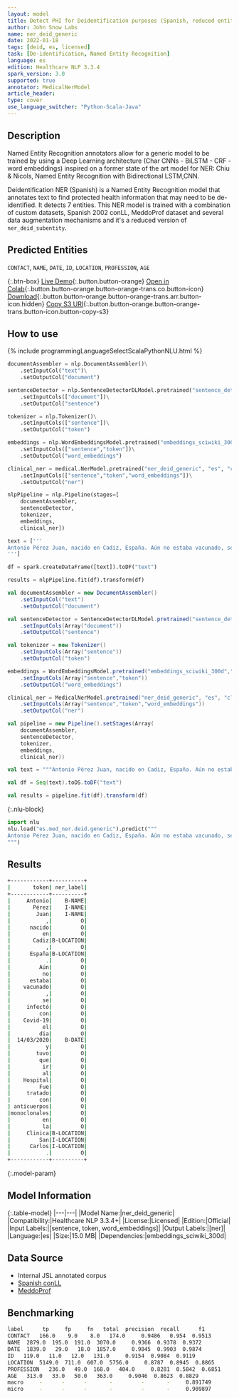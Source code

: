 ```yaml
---
layout: model
title: Detect PHI for Deidentification purposes (Spanish, reduced entities)
author: John Snow Labs
name: ner_deid_generic
date: 2022-01-18
tags: [deid, es, licensed]
task: [De-identification, Named Entity Recognition]
language: es
edition: Healthcare NLP 3.3.4
spark_version: 3.0
supported: true
annotator: MedicalNerModel
article_header:
type: cover
use_language_switcher: "Python-Scala-Java"
---
```



## Description


Named Entity Recognition annotators allow for a generic model to be trained by using a Deep Learning architecture (Char CNNs - BiLSTM - CRF - word embeddings) inspired on a former state of the art model for NER: Chiu & Nicols, Named Entity Recognition with Bidirectional LSTM,CNN. 


Deidentification NER (Spanish) is a Named Entity Recognition model that annotates text to find protected health information that may need to be de-identified. It detects 7 entities. This NER model is trained with a combination of custom datasets, Spanish 2002 conLL, MeddoProf dataset and several data augmentation mechanisms and it's a reduced version of `ner_deid_subentity`.


## Predicted Entities


`CONTACT`, `NAME`, `DATE`, `ID`, `LOCATION`, `PROFESSION`, `AGE`


{:.btn-box}
[Live Demo](https://demo.johnsnowlabs.com/healthcare/NER_DEID_ES/){:.button.button-orange}
[Open in Colab](https://colab.research.google.com/github/JohnSnowLabs/spark-nlp-workshop/blob/master/healthcare-nlp/04.1.Clinical_Multi_Language_Deidentification.ipynb){:.button.button-orange.button-orange-trans.co.button-icon}
[Download](https://s3.amazonaws.com/auxdata.johnsnowlabs.com/clinical/models/ner_deid_generic_es_3.3.4_3.0_1642528473168.zip){:.button.button-orange.button-orange-trans.arr.button-icon.hidden}
[Copy S3 URI](s3://auxdata.johnsnowlabs.com/clinical/models/ner_deid_generic_es_3.3.4_3.0_1642528473168.zip){:.button.button-orange.button-orange-trans.button-icon.button-copy-s3}


## How to use






<div class="tabs-box" markdown="1">
{% include programmingLanguageSelectScalaPythonNLU.html %}

```python
documentAssembler = nlp.DocumentAssembler()\
	.setInputCol("text")\
	.setOutputCol("document")

sentenceDetector = nlp.SentenceDetectorDLModel.pretrained("sentence_detector_dl","xx")\
	.setInputCols(["document"])\
	.setOutputCol("sentence")

tokenizer = nlp.Tokenizer()\
	.setInputCols(["sentence"])\
	.setOutputCol("token")

embeddings = nlp.WordEmbeddingsModel.pretrained("embeddings_sciwiki_300d","es","clinical/models")\
	.setInputCols(["sentence","token"])\
	.setOutputCol("word_embeddings")

clinical_ner = medical.NerModel.pretrained("ner_deid_generic", "es", "clinical/models")\
	.setInputCols(["sentence","token","word_embeddings"])\
	.setOutputCol("ner")

nlpPipeline = nlp.Pipeline(stages=[
	documentAssembler,
	sentenceDetector,
	tokenizer,
	embeddings,
	clinical_ner])

text = ['''
Antonio Pérez Juan, nacido en Cadiz, España. Aún no estaba vacunado, se infectó con Covid-19 el dia 14/03/2020 y tuvo que ir al Hospital. Fue tratado con anticuerpos monoclonales en la Clinica San Carlos.
''']

df = spark.createDataFrame([text]).toDF("text")

results = nlpPipeline.fit(df).transform(df)
```
```scala
val documentAssembler = new DocumentAssembler()
	.setInputCol("text")
	.setOutputCol("document")

val sentenceDetector = SentenceDetectorDLModel.pretrained("sentence_detector_dl","xx")
	.setInputCols(Array("document"))
	.setOutputCol("sentence")

val tokenizer = new Tokenizer()
	.setInputCols(Array("sentence"))
	.setOutputCol("token")

embeddings = WordEmbeddingsModel.pretrained("embeddings_sciwiki_300d","es","clinical/models")
	.setInputCols(Array("sentence","token"))
	.setOutputCol("word_embeddings")

clinical_ner = MedicalNerModel.pretrained("ner_deid_generic", "es", "clinical/models")
	.setInputCols(Array("sentence","token","word_embeddings"))
	.setOutputCol("ner")

val pipeline = new Pipeline().setStages(Array(
	documentAssembler, 
	sentenceDetector, 
	tokenizer, 
	embeddings, 
	clinical_ner))

val text = """Antonio Pérez Juan, nacido en Cadiz, España. Aún no estaba vacunado, se infectó con Covid-19 el dia 14/03/2020 y tuvo que ir al Hospital. Fue tratado con anticuerpos monoclonales en la Clinica San Carlos."""

val df = Seq(text).toDS.toDF("text")

val results = pipeline.fit(df).transform(df)
```


{:.nlu-block}
```python
import nlu
nlu.load("es.med_ner.deid.generic").predict("""
Antonio Pérez Juan, nacido en Cadiz, España. Aún no estaba vacunado, se infectó con Covid-19 el dia 14/03/2020 y tuvo que ir al Hospital. Fue tratado con anticuerpos monoclonales en la Clinica San Carlos.
""")
```

</div>


## Results


```bash
+------------+----------+
|       token| ner_label|
+------------+----------+
|     Antonio|    B-NAME|
|       Pérez|    I-NAME|
|        Juan|    I-NAME|
|           ,|         O|
|      nacido|         O|
|          en|         O|
|       Cadiz|B-LOCATION|
|           ,|         O|
|      España|B-LOCATION|
|           .|         O|
|         Aún|         O|
|          no|         O|
|      estaba|         O|
|    vacunado|         O|
|           ,|         O|
|          se|         O|
|     infectó|         O|
|         con|         O|
|    Covid-19|         O|
|          el|         O|
|         dia|         O|
|  14/03/2020|    B-DATE|
|           y|         O|
|        tuvo|         O|
|         que|         O|
|          ir|         O|
|          al|         O|
|    Hospital|         O|
|         Fue|         O|
|     tratado|         O|
|         con|         O|
| anticuerpos|         O|
|monoclonales|         O|
|          en|         O|
|          la|         O|
|     Clinica|B-LOCATION|
|         San|I-LOCATION|
|      Carlos|I-LOCATION|
|           .|         O|
+------------+----------+
```


{:.model-param}
## Model Information


{:.table-model}
|---|---|
|Model Name:|ner_deid_generic|
|Compatibility:|Healthcare NLP 3.3.4+|
|License:|Licensed|
|Edition:|Official|
|Input Labels:|[sentence, token, word_embeddings]|
|Output Labels:|[ner]|
|Language:|es|
|Size:|15.0 MB|
|Dependencies:|embeddings_sciwiki_300d|


## Data Source


- Internal JSL annotated corpus
- [Spanish conLL](https://www.clips.uantwerpen.be/conll2002/ner/data/)
- [MeddoProf](https://temu.bsc.es/meddoprof/data/)


## Benchmarking


```bash
label      tp     fp     fn   total  precision  recall      f1
CONTACT   166.0    9.0    8.0   174.0     0.9486   0.954  0.9513
NAME  2879.0  195.0  191.0  3070.0     0.9366  0.9378  0.9372
DATE  1839.0   29.0   18.0  1857.0     0.9845  0.9903  0.9874
ID   119.0   11.0   12.0   131.0     0.9154  0.9084  0.9119
LOCATION  5149.0  711.0  607.0  5756.0     0.8787  0.8945  0.8865
PROFESSION   236.0   49.0  168.0   404.0     0.8281  0.5842  0.6851
AGE   313.0   33.0   50.0   363.0     0.9046  0.8623  0.8829
macro     -      -      -       -         -       -     0.891749
micro     -      -      -       -         -       -     0.909897
```
